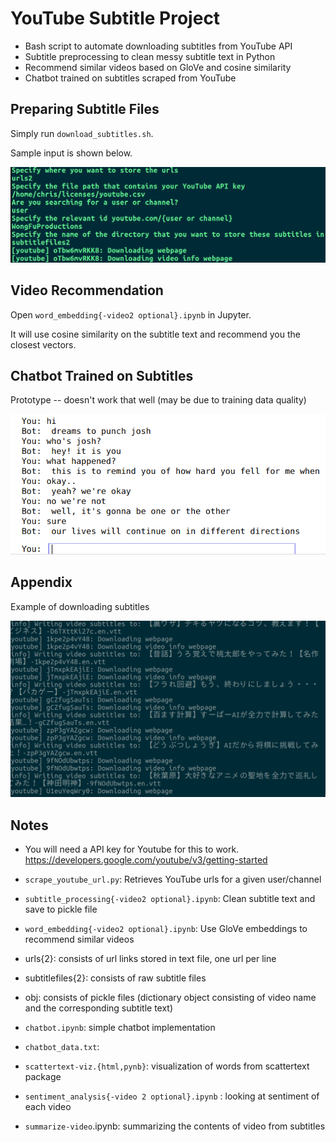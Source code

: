 # YouTube Subtitle Project
- Bash script to automate downloading subtitles from YouTube API
- Subtitle preprocessing to clean messy subtitle text in Python
- Recommend similar videos based on GloVe and cosine similarity
- Chatbot trained on subtitles scraped from YouTube

## Preparing Subtitle Files

Simply run `download_subtitles.sh`.

Sample input is shown below.

<img src="bash_script_example.png">

## Video Recommendation

Open `word_embedding{-video2 optional}.ipynb` in Jupyter.

It will use cosine similarity on the subtitle text and recommend you the closest vectors.

## Chatbot Trained on Subtitles

Prototype -- doesn't work that well (may be due to training data quality)

<img src="chatbot_example.png">

## Appendix

Example of downloading subtitles

<img src="scrape_screenshot.png">

## Notes

- You will need a API key for Youtube for this to work.
https://developers.google.com/youtube/v3/getting-started

- `scrape_youtube_url.py`: Retrieves YouTube urls for a given user/channel
- `subtitle_processing{-video2 optional}.ipynb`: Clean subtitle text and save to pickle file
- `word_embedding{-video2 optional}.ipynb`: Use GloVe embeddings to recommend similar videos
- urls{2}: consists of url links stored in text file, one url per line
- subtitlefiles{2}: consists of raw subtitle files
- obj: consists of pickle files (dictionary object consisting of video name and the corresponding subtitle text)
- `chatbot.ipynb`: simple chatbot implementation
- `chatbot_data.txt`: 
- `scattertext-viz.{html,pynb}`: visualization of words from scattertext package
- `sentiment_analysis{-video 2 optional}.ipynb` : looking at sentiment of each video
- `summarize-video`.ipynb: summarizing the contents of video from subtitles


